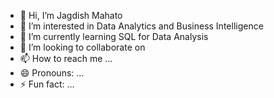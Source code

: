 - 👋 Hi, I’m Jagdish Mahato
- 👀 I’m interested in Data Analytics and Business Intelligence
- 🌱 I’m currently learning SQL for Data Analysis
- 💞️ I’m looking to collaborate on
- 📫 How to reach me ...
- 😄 Pronouns: ...
- ⚡ Fun fact: ...

<!---
jaggs190/jaggs190 is a ✨ special ✨ repository because its `README.md` (this file) appears on your GitHub profile.
You can click the Preview link to take a look at your changes.
--->
